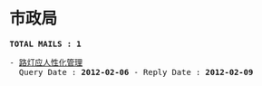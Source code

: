 # 市政局
<pre><b>TOTAL MAILS : 1</b></pre>
<pre>
- <a href="../../categories/mails/1061.md">路灯应人性化管理</a><br/>  Query Date : <b>2012-02-06</b> - Reply Date : <b>2012-02-09</b>
</pre>